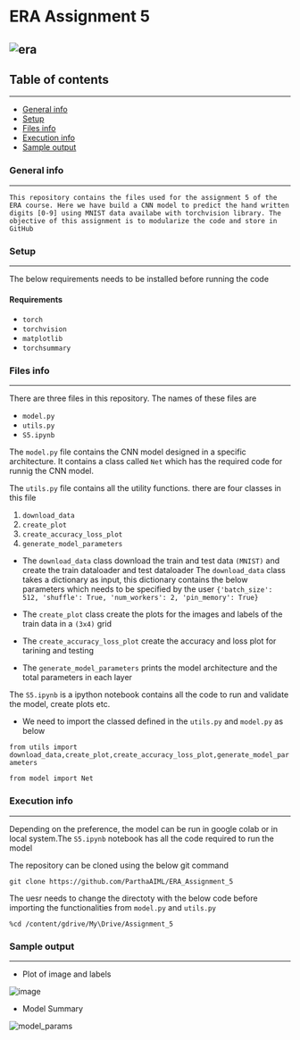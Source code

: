 
# ERA Assignment 5

![era](https://github.com/ParthaAIML/ERA_Assignment_5/assets/100613266/71a005f6-ce58-42c9-96f8-4d0954db54bd)
---

## Table of contents
---
* [General info](#general-info)
* [Setup](#setup)
* [Files info](#files-ino)
* [Execution info](#execution-info)
* [Sample output](#sample-output)

### General info
---
`This repository contains the files used for the assignment 5 of the ERA course. Here we have build a CNN model to predict the hand written digits [0-9] using MNIST data availabe with torchvision library. The objective of this assignment is to modularize the code and store in GitHub`

### Setup
---
The below requirements needs to be installed before running the code

#### Requirements
* `torch`
* `torchvision`
* `matplotlib`
* `torchsummary`

### Files info
---
There are three files in this repository. The names of these files are 
* `model.py`
* `utils.py`
* `S5.ipynb`

The `model.py` file contains the CNN model designed in a specific architecture. It contains a class called `Net` which has the required code for runnig the CNN model.

The `utils.py` file contains all the utility functions. there are four classes in this file

 1. `download_data`
 2. `create_plot`
 3. `create_accuracy_loss_plot`
 4. `generate_model_parameters`
 
 * The `download_data` class download the train and test data `(MNIST)` and create the train dataloader and test dataloader
    The `download_data` class takes a dictionary as input, this dictionary contains the below parameters which needs to be specified by the user
    `{'batch_size': 512, 'shuffle': True, 'num_workers': 2, 'pin_memory': True}`
 
 * The  `create_plot` class create the plots for the images and labels of the train data in a `(3x4)` grid

 * The `create_accuracy_loss_plot` create the accuracy and loss plot for tarining and testing

 * The `generate_model_parameters` prints the model architecture and the total parameters in each layer

The `S5.ipynb` is a ipython notebook contains all the code to run and validate the model, create plots etc.

 * We need to import the classed defined in the `utils.py` and `model.py` as below

  `from utils import download_data,create_plot,create_accuracy_loss_plot,generate_model_parameters`

  `from model import Net`
  

### Execution info
---
Depending on the preference, the model can be run in google colab or in local system.The `S5.ipynb` notebook has all the code required to run the model

The repository can be cloned using the below git command

`git clone https://github.com/ParthaAIML/ERA_Assignment_5`

The uesr needs to change the directoty with the below code before importing the functionalities from `model.py` and `utils.py`

`%cd /content/gdrive/My\Drive/Assignment_5` 

### Sample output
---

* Plot of image and labels

![image](https://github.com/ParthaAIML/ERA_Assignment_5/assets/100613266/92c8e7ea-4bdd-404d-adf7-53dc589c88c7)


* Model Summary

![model_params](https://github.com/ParthaAIML/ERA_Assignment_5/assets/100613266/496e096d-7e42-4000-b74d-251f6f25399e)






